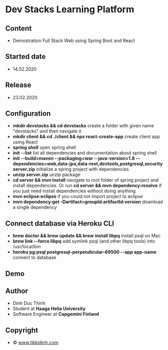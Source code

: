 # Dev Stacks Learning Platform

## Content
- Demostration Full Stack Web using Spring Boot and React

## Started date
- 14.02.2020

## Release
- 23.02.2020

## Configuration
- **mkdir devstacks && cd devstacks** create a folder with given name "devstacks" and then navigate it
- **mkdir client && cd ./client && npx react-create-app** create client app using React
- **spring shell** open spring shell
- **init --list** list all dependencies and documentation about spring shell
- **init --build=maven --packaging=war --java-version=1.8 --dependencies=web,data-jpa,data-rest,devtools,postgresql,security server.zip** initialize a spring project with dependencies
- **unzip server.zip** unzip package
- **cd server && mvn install** navigate to root folder of spring project and install dependencies. Or run **cd server && mvn dependency:resolve** if you just need install dependencies without doing anything
- **mvn eclipse:eclipse** if you could not import project to eclipse
- **mvn dependency:get -Dartifact=groupId:artifactId:version** download a single dependency

## Connect database via Heroku CLI
- **brew doctor && brew update && brew install libpq** install psql on Mac
- **brew link --force libpq** add symlink psql (and other libpq tools) into /usr/local/bin
- **heroku pg:psql postgresql-perpendicular-69500 --app app-name** connect to database

## Demo

## Author
- Dinh Duc Thinh
- Student at **Haaga Helia University**
- Software Engineer at **Capgemini Finland**

## Copyright
- © www.tikkidinh.com
